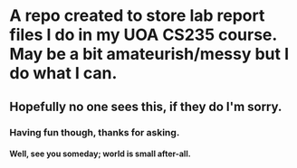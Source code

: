 # A repo created to store lab report files I do in my UOA CS235 course. May be a bit amateurish/messy but I do what I can.
## Hopefully no one sees this, if they do I'm sorry.
### Having fun though, thanks for asking.
#### Well, see you someday; world is small after-all.

